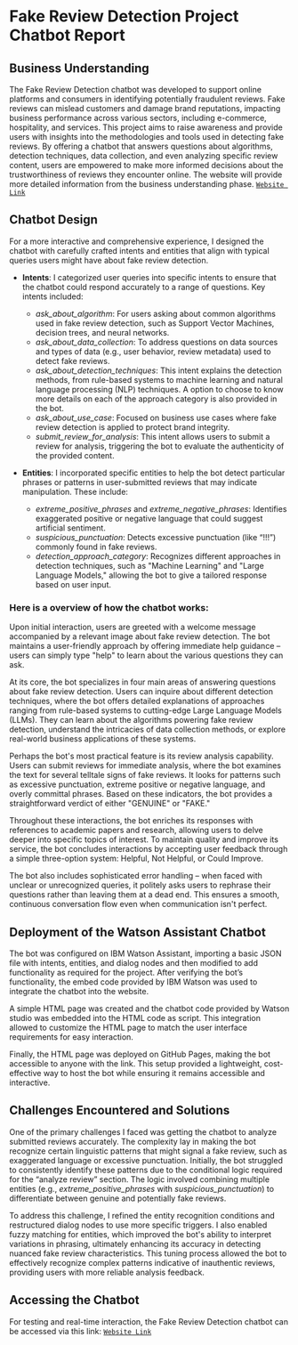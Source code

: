 # Fake Review Detection Project Chatbot Report

## Business Understanding

The Fake Review Detection chatbot was developed to support online platforms and consumers in identifying potentially fraudulent reviews. Fake reviews can mislead customers and damage brand reputations, impacting business performance across various sectors, including e-commerce, hospitality, and services. This project aims to raise awareness and provide users with insights into the methodologies and tools used in detecting fake reviews. By offering a chatbot that answers questions about algorithms, detection techniques, data collection, and even analyzing specific review content, users are empowered to make more informed decisions about the trustworthiness of reviews they encounter online. The website will provide more detailed information from the business understanding phase. [`Website Link`](https://induvarshini.github.io/fake-review-detection/)

## Chatbot Design

For a more interactive and comprehensive experience, I designed the chatbot with carefully crafted intents and entities that align with typical queries users might have about fake review detection.

   - **Intents**: I categorized user queries into specific intents to ensure that the chatbot could respond accurately to a range of questions. Key intents included:
     - *ask_about_algorithm*: For users asking about common algorithms used in fake review detection, such as Support Vector Machines, decision trees, and neural networks.
     - *ask_about_data_collection*: To address questions on data sources and types of data (e.g., user behavior, review metadata) used to detect fake reviews.
     - *ask_about_detection_techniques*: This intent explains the detection methods, from rule-based systems to machine learning and natural language processing (NLP) techniques. A option to choose to know more details on each of the approach category is also provided in the bot.
     - *ask_about_use_case*: Focused on business use cases where fake review detection is applied to protect brand integrity.
     - *submit_review_for_analysis*: This intent allows users to submit a review for analysis, triggering the bot to evaluate the authenticity of the provided content.
   
   - **Entities**: I incorporated specific entities to help the bot detect particular phrases or patterns in user-submitted reviews that may indicate manipulation. These include:
     - *extreme_positive_phrases* and *extreme_negative_phrases*: Identifies exaggerated positive or negative language that could suggest artificial sentiment.
     - *suspicious_punctuation*: Detects excessive punctuation (like “!!!”) commonly found in fake reviews.
     - *detection_approach_category*: Recognizes different approaches in detection techniques, such as "Machine Learning" and "Large Language Models," allowing the bot to give a tailored response based on user input.

### Here is a overview of how the chatbot works:

Upon initial interaction, users are greeted with a welcome message accompanied by a relevant image about fake review detection. The bot maintains a user-friendly approach by offering immediate help guidance – users can simply type "help" to learn about the various questions they can ask.

At its core, the bot specializes in four main areas of answering questions about fake review detection. Users can inquire about different detection techniques, where the bot offers detailed explanations of approaches ranging from rule-based systems to cutting-edge Large Language Models (LLMs). They can learn about the algorithms powering fake review detection, understand the intricacies of data collection methods, or explore real-world business applications of these systems.

Perhaps the bot's most practical feature is its review analysis capability. Users can submit reviews for immediate analysis, where the bot examines the text for several telltale signs of fake reviews. It looks for patterns such as excessive punctuation, extreme positive or negative language, and overly committal phrases. Based on these indicators, the bot provides a straightforward verdict of either "GENUINE" or "FAKE."

Throughout these interactions, the bot enriches its responses with references to academic papers and research, allowing users to delve deeper into specific topics of interest. To maintain quality and improve its service, the bot concludes interactions by accepting user feedback through a simple three-option system: Helpful, Not Helpful, or Could Improve.

The bot also includes sophisticated error handling – when faced with unclear or unrecognized queries, it politely asks users to rephrase their questions rather than leaving them at a dead end. This ensures a smooth, continuous conversation flow even when communication isn't perfect.

## Deployment of the Watson Assistant Chatbot

The bot was configured on IBM Watson Assistant, importing a basic JSON file with intents, entities, and dialog nodes and then modified to add functionality as required for the project. After verifying the bot’s functionality, the embed code provided by IBM Watson was used to integrate the chatbot into the website.

A simple HTML page was created and the chatbot code provided by Watson studio was embedded into the HTML code as script. This integration allowed to customize the HTML page to match the user interface requirements for easy interaction.

Finally, the HTML page was deployed on GitHub Pages, making the bot accessible to anyone with the link. This setup provided a lightweight, cost-effective way to host the bot while ensuring it remains accessible and interactive.

## Challenges Encountered and Solutions

One of the primary challenges I faced was getting the chatbot to analyze submitted reviews accurately. The complexity lay in making the bot recognize certain linguistic patterns that might signal a fake review, such as exaggerated language or excessive punctuation. Initially, the bot struggled to consistently identify these patterns due to the conditional logic required for the “analyze review” section. The logic involved combining multiple entities (e.g., *extreme_positive_phrases* with *suspicious_punctuation*) to differentiate between genuine and potentially fake reviews. 

To address this challenge, I refined the entity recognition conditions and restructured dialog nodes to use more specific triggers. I also enabled fuzzy matching for entities, which improved the bot's ability to interpret variations in phrasing, ultimately enhancing its accuracy in detecting nuanced fake review characteristics. This tuning process allowed the bot to effectively recognize complex patterns indicative of inauthentic reviews, providing users with more reliable analysis feedback.

## Accessing the Chatbot

For testing and real-time interaction, the Fake Review Detection chatbot can be accessed via this link: [`Website Link`](https://induvarshini.github.io/fake-review-detection/)